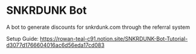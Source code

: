 # SNKRDUNK Bot
A bot to generate discounts for snkrdunk.com through the referral system

Setup Guide: https://rowan-teal-c91.notion.site/SNKRDUNK-Bot-Tutorial-d3077d1766604016ac6d56eda17cd083
